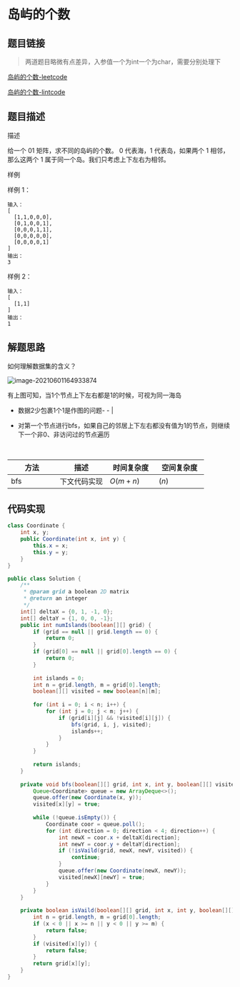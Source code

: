 
#  岛屿的个数

## 题目链接
> 两道题目略微有点差异，入参值一个为int一个为char，需要分别处理下

[岛屿的个数-leetcode](https://leetcode-cn.com/problems/number-of-islands/)

[岛屿的个数-lintcode](https://www.lintcode.com/problem/433/?_from=ladder&fromId=161)

## 题目描述

描述

给一个 01 矩阵，求不同的岛屿的个数。
0 代表海，1 代表岛，如果两个 1 相邻，那么这两个 1 属于同一个岛。我们只考虑上下左右为相邻。

样例

样例 1：
```shell
输入：
[
  [1,1,0,0,0],
  [0,1,0,0,1],
  [0,0,0,1,1],
  [0,0,0,0,0],
  [0,0,0,0,1]
]
输出：
3
```
样例 2：
```shell
输入：
[
  [1,1]
]
输出：
1
```
## 解题思路

如何理解数据集的含义？

![image-20210601164933874](http://cdn.yangchaofan.cn/typora/image-20210601164933874.png)

有上图可知，当1个节点上下左右都是1的时候，可视为同一海岛

- 数据2少包裹1个1是作图的问题- - |

- 对第一个节点进行bfs，如果自己的邻居上下左右都没有值为1的节点，则继续下一个非0、非访问过的节点遍历

  ​

| <div style="width:70pt">方法</div>  |描述 |<div style="width:70pt">时间复杂度</div> |<div style="width:70pt">空间复杂度</div>|
|---|---|---|---|
|  bfs | 下文代码实现  | $O(m+n)$|$(n)$|



## 代码实现

```java
class Coordinate {
    int x, y;
    public Coordinate(int x, int y) {
        this.x = x;
        this.y = y;
    }
}

public class Solution {
    /**
     * @param grid a boolean 2D matrix
     * @return an integer
     */
    int[] deltaX = {0, 1, -1, 0};
    int[] deltaY = {1, 0, 0, -1};
    public int numIslands(boolean[][] grid) {
        if (grid == null || grid.length == 0) {
            return 0;
        }
        if (grid[0] == null || grid[0].length == 0) {
            return 0;
        }
        
        int islands = 0;
        int n = grid.length, m = grid[0].length;
        boolean[][] visited = new boolean[n][m];
        
        for (int i = 0; i < n; i++) {
            for (int j = 0; j < m; j++) {
                if (grid[i][j] && !visited[i][j]) {
                    bfs(grid, i, j, visited);
                    islands++;
                }
            }
        }
        
        return islands;
    }
    
    private void bfs(boolean[][] grid, int x, int y, boolean[][] visited) {
        Queue<Coordinate> queue = new ArrayDeque<>();
        queue.offer(new Coordinate(x, y));
        visited[x][y] = true;
        
        while (!queue.isEmpty()) {
            Coordinate coor = queue.poll();
            for (int direction = 0; direction < 4; direction++) {
                int newX = coor.x + deltaX[direction];
                int newY = coor.y + deltaY[direction];
                if (!isVaild(grid, newX, newY, visited)) {
                    continue;
                }
                queue.offer(new Coordinate(newX, newY));
                visited[newX][newY] = true;
            }
        }
    }
    
    private boolean isVaild(boolean[][] grid, int x, int y, boolean[][] visited) {
        int n = grid.length, m = grid[0].length;
        if (x < 0 || x >= n || y < 0 || y >= m) {
            return false;
        }
        if (visited[x][y]) {
            return false;
        }
        return grid[x][y];
    }
}


```
